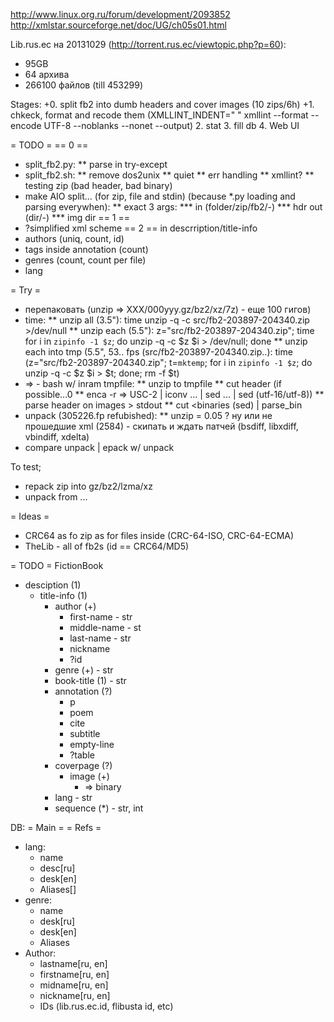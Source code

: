 http://www.linux.org.ru/forum/development/2093852
http://xmlstar.sourceforge.net/doc/UG/ch05s01.html

Lib.rus.ec на 20131029 (http://torrent.rus.ec/viewtopic.php?p=60):
* 95GB
* 64 архива
* 266100 файлов (till 453299)

Stages:
+0. split fb2 into dumb headers and cover images (10 zips/6h)
+1. chkeck, format and recode them (XMLLINT_INDENT=" " xmllint --format --encode UTF-8 --noblanks --nonet --output)
 2. stat
 3. fill db
 4. Web UI

= TODO =
== 0 ==
* split_fb2.py:
** parse in try-except
* split_fb2.sh:
** remove dos2unix
** quiet
** err handling
** xmllint?
** testing zip (bad header, bad binary)
* make AIO split... (for zip, file and stdin) (because *.py loading and parsing everywhen):
** exact 3 args:
*** in (folder/zip/fb2/-)
*** hdr out (dir/-)
*** img dir
== 1 ==
* ?simplified xml scheme
== 2 ==
in descrription/title-info
* authors (uniq, count, id)
* tags inside annotation (count)
* genres (count, count per file)
* lang

= Try =
* перепаковать (unzip => XXX/000yyy.gz/bz2/xz/7z) - еще 100 гигов)
* time:
** unzip all (3.5"):
	time unzip -q -c src/fb2-203897-204340.zip >/dev/null
** unzip each (5.5"):
	z="src/fb2-203897-204340.zip"; time for i in `zipinfo -1 $z`; do unzip -q -c $z $i > /dev/null; done
** unzip each into tmp (5.5", 53.. fps (src/fb2-203897-204340.zip..):
	time (z="src/fb2-203897-204340.zip"; t=`mktemp`; for i in `zipinfo -1 $z`; do unzip -q -c $z $i > $t; done; rm -f $t)
* => - bash w/ inram tmpfile:
** unzip to tmpfile
** cut header (if possible...0
** enca -r <file> => USC-2 | iconv ... | sed ... | sed (utf-16/utf-8))
** parse header on images > stdout
** cut <binaries (sed) | parse_bin
* unpack (305226.fp refubished):
** unzip = 0.05
? ну или не прошедшие xml (2584) - скипать и ждать патчей (bsdiff, libxdiff, vbindiff, xdelta)
* compare unpack | epack w/ unpack

To test;
* repack zip into gz/bz2/lzma/xz
* unpack from ...

= Ideas =
* CRC64 as fo zip as for files inside (CRC-64-ISO, CRC-64-ECMA)
* TheLib - all of fb2s (id == CRC64/MD5)

= TODO =
FictionBook
- desciption (1)
  - title-info (1)
    - author (+)
      - first-name - str
      - middle-name - st
      - last-name - str
      - nickname
      - ?id
    - genre (+) - str
    - book-title (1) - str
    - annotation (?)
      - p
      - poem
      - cite
      - subtitle
      - empty-line
      - ?table
    - coverpage (?)
      - image (+)
        - => binary
    - lang - str
    - sequence (*) - str, int

DB:
= Main =
= Refs =
* lang:
    * name
    * desc[ru]
    * desk[en]
    * Aliases[]
* genre:
    * name
    * desk[ru]
    * desk[en]
    * Aliases
* Author:
    * lastname[ru, en]
    * firstname[ru, en]
    * midname[ru, en]
    * nickname[ru, en]
    * IDs (lib.rus.ec.id, flibusta id, etc)
